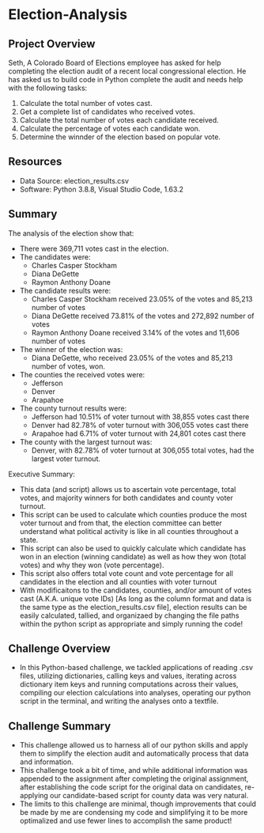 # Election-Analysis

## Project Overview
Seth, A Colorado Board of Elections employee has asked for help completing the election audit of a recent local congressional election. He has asked us to build code in Python complete the audit and needs help with the following tasks:

1. Calculate the total number of votes cast.
2. Get a complete list of candidates who received votes.
3. Calculate the total number of votes each candidate received.
4. Calculate the percentage of votes each candidate won.
5. Determine the winnder of the election based on popular vote.

## Resources
- Data Source: election_results.csv
- Software: Python 3.8.8, Visual Studio Code, 1.63.2

## Summary
The analysis of the election show that:
- There were 369,711 votes cast in the election.
- The candidates were:
    - Charles Casper Stockham
    - Diana DeGette
    - Raymon Anthony Doane
- The candidate results were:
    - Charles Casper Stockham received 23.05% of the votes and 85,213 number of votes
    - Diana DeGette received 73.81% of the votes and 272,892 number of votes
    - Raymon Anthony Doane received 3.14% of the votes and 11,606 number of votes
- The winner of the election was:
    - Diana DeGette, who received 23.05% of the votes and 85,213 number of votes, won.
- The counties the received votes were:
    - Jefferson
    - Denver
    - Arapahoe
- The county turnout results were:
    - Jefferson had 10.51% of voter turnout with 38,855 votes cast there
    - Denver had 82.78% of voter turnout with 306,055 votes cast there
    - Arapahoe had 6.71% of voter turnout with 24,801 cotes cast there
- The county with the largest turnout was:
    - Denver, with 82.78% of voter turnout at 306,055 total votes, had the largest voter turnout.

Executive Summary:
- This data (and script) allows us to ascertain vote percentage, total votes, and majority winners for both candidates and county voter turnout.
- This script can be used to calculate which counties produce the most voter turnout and from that, the election committee can better understand what political activity is like in all counties throughout a state.
- This script can also be used to quickly calculate which candidate has won in an election (winning candidate) as well as how they won  (total votes) and why they won (vote percentage).
- This script also offers total vote count and vote percentage for all candidates in the election and all counties with voter turnout
- With modificaitons to the candidates, counties, and/or amount of votes cast (A.K.A. unique vote IDs) [As long as the column format and data is the same type as the election_results.csv file], election results can be easily calculated, tallied, and organizaed by changing the file paths within the python script as appropriate and simply running the code!


## Challenge Overview
- In this Python-based challenge, we tackled applications of reading .csv files, utilizing dictionaries, calling keys and values, iterating across dictionary item keys and running computations across their values, compiling our election calculations into analyses, operating our python script in the terminal, and writing the analyses onto a textfile.

## Challenge Summary
- This challenge allowed us to harness all of our python skills and apply them to simplify the election audit and automatically process that data and information.
- This challenge took a bit of time, and while additional information was appended to the assignment after completing the original assignment, after establishing the code script for the original data on candidates, re-applying our candidate-based script for county data was very natural.
- The limits to this challenge are minimal, though improvements that could be made by me are condensing my code and simplifying it to be more optimalized and use fewer lines to accomplish the same product!
